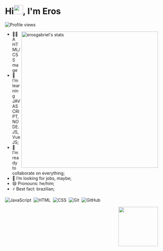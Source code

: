 <h1 align="left">Hi<img src="https://raw.githubusercontent.com/kaueMarques/kaueMarques/master/hi.gif" height="30px">, I'm Eros</h1>
<p align="left"> <img src="https://komarev.com/ghpvc/?username=erosgabriel&color=blue" alt="Profile views" /> </p>

<img align="right" width="450em" src="https://github-readme-stats.vercel.app/api?username=erosgabriel&show_icons=true&theme=dark" alt="erosgabriel's stats"/>

- 🧙‍♂️ A HTML/CSS mage
- 🌱 I’m learning JAVASCRIPT, NODE.JS, VueJS;
- 👯 I’m ready to collaborate on everything;
- 👔 I’m looking for jobs, maybe;
- 😄 Pronouns: he/him;
- ⚡ Best fact: brazilian;

![JavaScript](https://img.shields.io/badge/-JavaScript-05122A?style=flat&logo=javascript)&nbsp;
![HTML](https://img.shields.io/badge/-HTML-05122A?style=flat&logo=HTML5)&nbsp;
![CSS](https://img.shields.io/badge/-CSS-05122A?style=flat&logo=CSS3&logoColor=1572B6)&nbsp;
![Git](https://img.shields.io/badge/-Git-05122A?style=flat&logo=git)&nbsp;
![GitHub](https://img.shields.io/badge/-GitHub-05122A?style=flat&logo=github)&nbsp;
<!--![Node.js](https://img.shields.io/badge/-Node.js-05122A?style=flat&logo=node.js)&nbsp;
![Markdown](https://img.shields.io/badge/-Markdown-05122A?style=flat&logo=markdown)&nbsp;
![React](https://img.shields.io/badge/-React-05122A?style=flat&logo=react)&nbsp;-->

<img align="right" height="130em" src="https://github-readme-stats.vercel.app/api/top-langs/?username=erosgabriel&layout=compact&langs_count=7&theme=dark"/>
